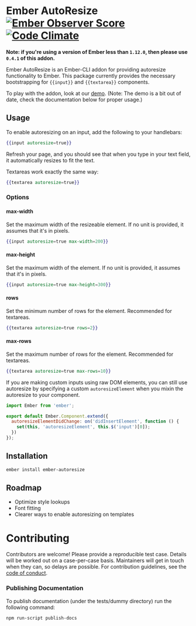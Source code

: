 # Ember AutoResize [![Ember Observer Score](http://emberobserver.com/badges/ember-autoresize.svg)](http://emberobserver.com/addons/ember-autoresize) [![Code Climate](https://codeclimate.com/github/tim-evans/ember-autoresize/badges/gpa.svg)](https://codeclimate.com/github/tim-evans/ember-autoresize)

**Note: if you're using a version of Ember less than `1.12.0`, then please use `0.4.1` of this addon.**

Ember AutoResize is an Ember-CLI addon for providing autoresize functionality to Ember. This package currently provides the necessary bootstrapping for `{{input}}` and `{{textarea}}` components.

To play with the addon, look at our [demo](http://tim-evans.github.io/ember-autoresize). (Note: The demo is a bit out of date, check the documentation below for proper usage.)

## Usage

To enable autoresizing on an input, add the following to your handlebars:

```handlebars
{{input autoresize=true}}
```

Refresh your page, and you should see that when you type in your text field, it automatically resizes to fit the text.

Textareas work exactly the same way:

```handlebars
{{textarea autoresize=true}}
```

### Options

#### max-width

Set the maximum width of the resizeable element. If no unit is provided, it assumes that it's in pixels.

```handlebars
{{input autoresize=true max-width=200}}
```

#### max-height

Set the maximum width of the element. If no unit is provided, it assumes that it's in pixels.

```handlebars
{{input autoresize=true max-height=300}}
```

#### rows

Set the minimum number of rows for the element. Recommended for textareas.

```handlebars
{{textarea autoresize=true rows=2}}
```

#### max-rows

Set the maximum number of rows for the element.  Recommended for textareas.

```handlebars
{{textarea autoresize=true max-rows=10}}
```

If you are making custom inputs using raw DOM elements, you can still use autoresize
by specifying a custom `autoresizeElement` when you mixin the autoresize to your component.

```js
import Ember from 'ember';

export default Ember.Component.extend({
  autoresizeElementDidChange: on('didInsertElement', function () {
    set(this, 'autoresizeElement', this.$('input')[0]);
  })
});
```

## Installation

```bash
ember install ember-autoresize
```

## Roadmap
- Optimize style lookups
- Font fitting
- Clearer ways to enable autoresizing on templates

# Contributing

Contributors are welcome! Please provide a reproducible test case. Details will be worked out on a case-per-case basis. Maintainers will get in touch when they can, so delays are possible. For contribution guidelines, see the [code of conduct](https://github.com/tim-evans/ember-plupload/blob/master/CONDUCT.md).

### Publishing Documentation

To publish documentation (under the tests/dummy directory) run the following command:

```bash
npm run-script publish-docs
```
